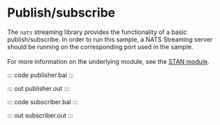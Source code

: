 # Publish/subscribe

The `nats` streaming library provides the functionality of a basic publish/subscribe.
In order to run this sample, a NATS Streaming server should be
running on the corresponding port used in the sample.<br/><br/>
For more information on the underlying module, 
see the [STAN module](https://lib.ballerina.io/ballerinax/stan/latest).

::: code publisher.bal :::

::: out publisher.out :::

::: code subscriber.bal :::

::: out subscriber.out :::